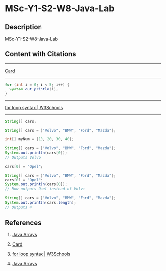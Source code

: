 # MSc-Y1-S2-W8-Java-Lab

## Description

MSc-Y1-S2-W8-Java-Lab

## Content with Citations




____

[Card](https://boardgamegeek.com/wiki/page/standard_deck_playing_card_games#:~:text=A%20%22standard%22%20deck%20of%20playing,also%20usually%20include%20two%20Jokers.)

____

```java
for (int i = 0; i < 5; i++) {
  System.out.println(i);
}
```

____

[for loop syntax | W3Schools](https://www.w3schools.com/java/java_for_loop.asp)

____

```java
String[] cars;
```

```java
String[] cars = {"Volvo", "BMW", "Ford", "Mazda"};
```

```java
int[] myNum = {10, 20, 30, 40};
```

```java
String[] cars = {"Volvo", "BMW", "Ford", "Mazda"};
System.out.println(cars[0]);
// Outputs Volvo
```

```java
cars[0] = "Opel";
```

```java
String[] cars = {"Volvo", "BMW", "Ford", "Mazda"};
cars[0] = "Opel";
System.out.println(cars[0]);
// Now outputs Opel instead of Volvo
```

```java
String[] cars = {"Volvo", "BMW", "Ford", "Mazda"};
System.out.println(cars.length);
// Outputs 4
```

## References

1. [Java Arrays](https://www.w3schools.com/java/java_arrays.asp)

2. [Card](https://boardgamegeek.com/wiki/page/standard_deck_playing_card_games#:~:text=A%20%22standard%22%20deck%20of%20playing,also%20usually%20include%20two%20Jokers.)

3. [for loop syntax | W3Schools](https://www.w3schools.com/java/java_for_loop.asp)
    
4. [Java Arrays](https://www.w3schools.com/java/java_arrays.asp)
